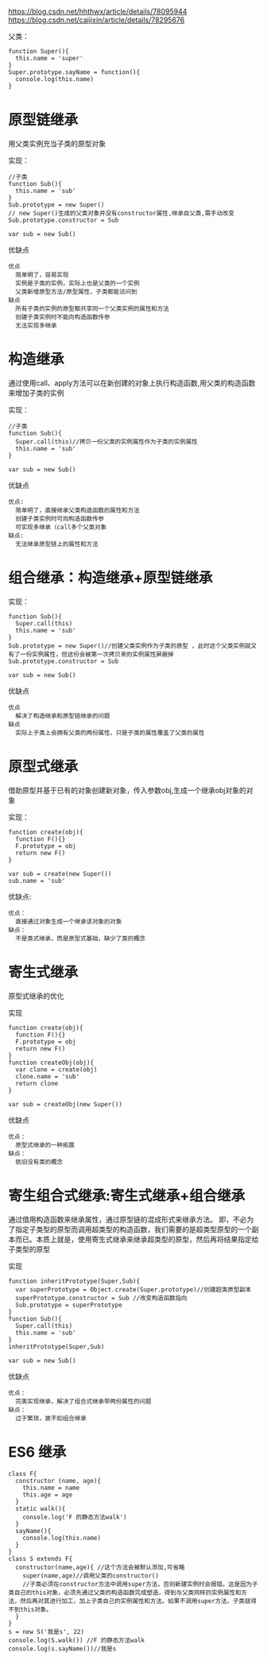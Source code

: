 https://blog.csdn.net/hhthwx/article/details/78095944
https://blog.csdn.net/caijixin/article/details/78295676


父类：
>
    function Super(){
      this.name = 'super'
    }
    Super.prototype.sayName = function(){
      console.log(this.name)
    }

    
# 原型链继承
用父类实例充当子类的原型对象

实现：
>
    //子类
    function Sub(){
      this.name = 'sub'
    }
    Sub.prototype = new Super()
    // new Super()生成的父类对象并没有constructor属性,继承自父类,需手动改变
    Sub.prototype.constructor = Sub

    var sub = new Sub()  

优缺点
>
    优点
      简单明了，容易实现
      实例是子类的实例，实际上也是父类的一个实例
      父类新增原型方法/原型属性，子类都能访问到
    缺点
      所有子类的实例的原型都共享同一个父类实例的属性和方法
      创建子类实例时不能向构造函数传参
      无法实现多继承
      
# 构造继承
通过使用call、apply方法可以在新创建的对象上执行构造函数,用父类的构造函数来增加子类的实例

实现：
> 
    //子类
    function Sub(){
      Super.call(this)//拷贝一份父类的实例属性作为子类的实例属性
      this.name = 'sub'
    }
    
    var sub = new Sub()  

优缺点
>
    优点:
      简单明了，直接继承父类构造函数的属性和方法
      创建子类实例时可向构造函数传参
      可实现多继承（call多个父类对象
    缺点:
      无法继承原型链上的属性和方法

# 组合继承：构造继承+原型链继承
实现：
>
    function Sub(){
      Super.call(this)
      this.name = 'sub'
    }
    Sub.prototype = new Super()//创建父类实例作为子类的原型 ，此时这个父类实例就又有了一份实例属性，但这份会被第一次拷贝来的实例属性屏蔽掉
    Sub.prototype.constructor = Sub

    var sub = new Sub()  

优缺点
>
    优点
      解决了构造继承和原型链继承的问题
    缺点
      实际上子类上会拥有父类的两份属性，只是子类的属性覆盖了父类的属性

# 原型式继承
借助原型并基于已有的对象创建新对象，传入参数obj,生成一个继承obj对象的对象

实现：
>
    function create(obj){
      function F(){}
      F.prototype = obj
      return new F()
    }

    var sub = create(new Super())
    sub.name = 'sub'

优缺点:
>
    优点：
      直接通过对象生成一个继承该对象的对象
    缺点：
      不是类式继承，而是原型式基础，缺少了类的概念

# 寄生式继承
原型式继承的优化

实现
>
    function create(obj){
      function F(){}
      F.prototype = obj
      return new F()
    }
    function createObj(obj){
      var clone = create(obj)
      clone.name = 'sub'
      return clone
    }

    var sub = createObj(new Super())

优缺点
>
    优点：
      原型式继承的一种拓展
    缺点：
      依旧没有类的概念

# 寄生组合式继承:寄生式继承+组合继承
通过借用构造函数来继承属性，通过原型链的混成形式来继承方法。
即，不必为了指定子类型的原型而调用超类型的构造函数，我们需要的是超类型原型的一个副本而已。本质上就是，使用寄生式继承来继承超类型的原型，然后再将结果指定给子类型的原型

实现
>
    function inheritPrototype(Super,Sub){
      var superPrototype = Object.create(Super.prototype)//创建超类原型副本
      superPrototype.constructor = Sub //改变构造函数指向
      Sub.prototype = superPrototype 
    }
    function Sub(){
      Super.call(this)
      this.name = 'sub'
    }
    inheritPrototype(Super,Sub)

    var sub = new Sub()  


优缺点
>
    优点：
      完美实现继承，解决了组合式继承带两份属性的问题
    缺点：
      过于繁琐，故不如组合继承


# ES6 继承
>
    
    class F{
      constructor (name, age){
        this.name = name
        this.age = age
      }
      static walk(){
        console.log('F 的静态方法walk')
      }
      sayName(){
        console.log(this.name)
      }
    }
    class S extends F{
      constructor(name,age){ //这个方法会被默认添加,可省略
        super(name,age)//调用父类的constructor()
        //子类必须在constructor方法中调用super方法，否则新建实例时会报错。这是因为子类自己的this对象，必须先通过父类的构造函数完成塑造，得到与父类同样的实例属性和方法，然后再对其进行加工，加上子类自己的实例属性和方法。如果不调用super方法，子类就得不到this对象。
      }
    }
    s = new S('我是s', 22)
    console.log(S.walk()) //F 的静态方法walk
    console.log(s.sayName())//我是s      